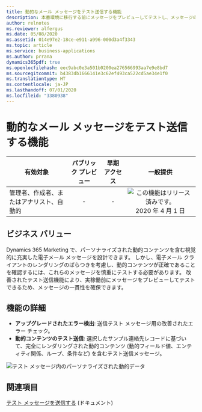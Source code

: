 ```yaml
---
title: 動的なメール メッセージをテスト送信する機能
description: 本番環境に移行する前にメッセージをプレビューしてテストし、メッセージの一貫性を確保します。
author: relnotes
ms.reviewer: alfergus
ms.date: 05/08/2020
ms.assetid: 014e97e2-18ce-e911-a996-000d3a4f3343
ms.topic: article
ms.service: business-applications
ms.author: prrana
dynamics365pdf: true
ms.openlocfilehash: eec9abc0e3a501b0200ea276566993aa7e9e8bd7
ms.sourcegitcommit: b4383db1666141e3c62ef493ca522cd5ae34e1f0
ms.translationtype: HT
ms.contentlocale: ja-JP
ms.lasthandoff: 07/01/2020
ms.locfileid: "3380938"
---
```

# <a name="ability-to-test-send-dynamic-email-messages"></a>動的なメール メッセージをテスト送信する機能


| 有効対象    |  パブリック プレビュー | 早期アクセス | 一般提供 | 
| ---------- | :----------: |:----------: |:----------: |
|管理者、作成者、またはアナリスト、自動的|-|-| ![この機能はリリース済みです。](/dynamics365-release-plan/media/green-checkmark.png "この機能はリリース済みです。") 2020 年 4 月 1 日|


## <a name="business-value"></a>ビジネス バリュー
<!-- bv start -->
Dynamics 365 Marketing で、パーソナライズされた動的コンテンツを含む視覚的に充実した電子メール メッセージを設計できます。 しかし、電子メール クライアントのレンダリングのばらつきを考慮し、動的コンテンツが正確であることを確認するには、これらのメッセージを慎重にテストする必要があります。 改善されたテスト送信機能により、実稼働前にメッセージをプレビューしてテストできるため、メッセージの一貫性を確保できます。
<!-- bv end -->



## <a name="feature-details"></a>機能の詳細
<!--feature detail start -->
- **アップグレードされたエラー検出**: 送信テスト メッセージ用の改善されたエラー チェック。
- **動的コンテンツのテスト送信**: 選択したサンプル連絡先レコードに基づいて、完全にレンダリングされた動的コンテンツ (動的フィールド値、エンティティ関係、ループ、条件など) を含むテスト送信メッセージ。


<!--feature detail end -->

![テスト メッセージ内のパーソナライズされた動的データ](media/personalizedtestsend.png "テスト メッセージ内のパーソナライズされた動的データ")
<!-- Picture 1 -->









## <a name="see-also"></a>関連項目

<!--docs start-->
[テスト メッセージを送信する](https://docs.microsoft.com/dynamics365/marketing/email-preview#send-a-test-message) (ドキュメント)
<!--docs end-->
